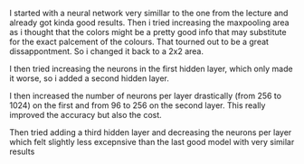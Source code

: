 I started with a neural network very simillar to the one from the lecture and already got kinda good results.
Then i tried increasing the maxpooling area as i thought that the colors might be a pretty good info that may substitute for the exact palcement of the colours.
    That tourned out to be a great dissappontment. So i changed it back to a 2x2 area.

I then tried increasing the neurons in the first hidden layer, which only made it worse, so i added a second hidden layer.

I then increased the number of neurons per layer drastically (from 256 to 1024) on the first and from 96 to 256 on the second layer.
    This really improved the accuracy but also the cost.

Then tried adding a third hidden layer and decreasing the neurons per layer which felt slightly less excepnsive than the last good model with very similar results
